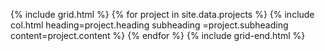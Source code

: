 {% include grid.html %}
    {% for project in site.data.projects %}
        {% include col.html heading=project.heading subheading =project.subheading content=project.content %}
   {% endfor %}
{% include grid-end.html %}
